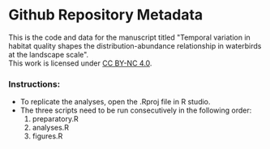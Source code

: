 # Github Repository Metadata

This is the code and data for the manuscript titled "Temporal variation in habitat quality shapes the distribution-abundance relationship in waterbirds at the landscape scale".  
This work is licensed under [CC BY-NC 4.0](https://creativecommons.org/licenses/by-nc/4.0/).

### Instructions:
- To replicate the analyses, open the .Rproj file in R studio.
- The three scripts need to be run consecutively in the following order:
  1. preparatory.R
  2. analyses.R
  3. figures.R
